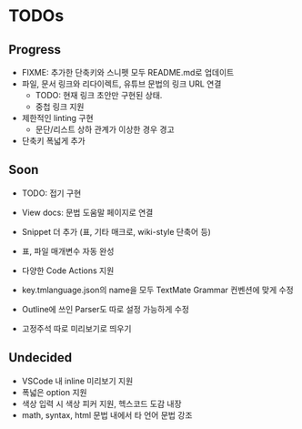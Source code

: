 # TODOs

## Progress

- FIXME: 추가한 단축키와 스니펫 모두 README.md로 업데이트
- 파일, 문서 링크와 리다이렉트, 유튜브 문법의 링크 URL 연결
  - TODO: 현재 링크 초안만 구현된 상태.
  - 중첩 링크 지원
- 제한적인 linting 구현
  - 문단/리스트 상하 관계가 이상한 경우 경고
- 단축키 폭넓게 추가

## Soon

- TODO: 접기 구현
- View docs: 문법 도움말 페이지로 연결
- Snippet 더 추가 (표, 기타 매크로, wiki-style 단축어 등)
- 표, 파일 매개변수 자동 완성
- 다양한 Code Actions 지원
- key.tmlanguage.json의 name을 모두 TextMate Grammar 컨벤션에 맞게 수정

- Outline에 쓰인 Parser도 따로 설정 가능하게 수정
- 고정주석 따로 미리보기로 띄우기

## Undecided

- VSCode 내 inline 미리보기 지원
- 폭넓은 option 지원
- 색상 입력 시 색상 피커 지원, 헥스코드 도감 내장
- math, syntax, html 문법 내에서 타 언어 문법 강조
